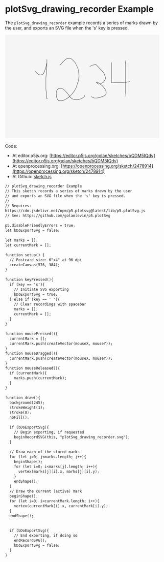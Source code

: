 # plotSvg_drawing_recorder Example

The `plotSvg_drawing_recorder` example records a series of marks drawn by the user, and exports an SVG file when the 's' key is pressed.

![plotSvg_drawing_recorder.png](plotSvg_drawing_recorder.png)

Code: 

* At editor.p5js.org: [https://editor.p5js.org/golan/sketches/bQDM5IQdv](https://editor.p5js.org/golan/sketches/bQDM5IQdv)
* At openprocessing.org: [https://openprocessing.org/sketch/2478914](https://openprocessing.org/sketch/2478914)
* At Github: [sketch.js](https://raw.githubusercontent.com/golanlevin/p5.plotSvg/refs/heads/main/examples/plotSvg_drawing_recorder/sketch.js)


```
// plotSvg_drawing_recorder Example
// This sketch records a series of marks drawn by the user
// and exports an SVG file when the 's' key is pressed.
// 
// Requires: https://cdn.jsdelivr.net/npm/p5.plotsvg@latest/lib/p5.plotSvg.js
// See: https://github.com/golanlevin/p5.plotSvg

p5.disableFriendlyErrors = true; 
let bDoExportSvg = false; 

let marks = [];
let currentMark = []; 

function setup() {
  // Postcard size: 6"x4" at 96 dpi
  createCanvas(576, 384);
}

function keyPressed(){
  if (key == 's'){
    // Initiate SVG exporting
    bDoExportSvg = true; 
  } else if (key == ' '){
    // Clear recordings with spacebar
    marks = [];
    currentMark = [];
  }
}

function mousePressed(){
  currentMark = [];
  currentMark.push(createVector(mouseX, mouseY)); 
}
function mouseDragged(){
  currentMark.push(createVector(mouseX, mouseY)); 
}
function mouseReleased(){
  if (currentMark){
    marks.push(currentMark); 
  }
}

function draw(){
  background(245); 
  strokeWeight(1);
  stroke(0);
  noFill();
  
  if (bDoExportSvg){
    // Begin exporting, if requested
    beginRecordSVG(this, "plotSvg_drawing_recorder.svg");
  }

  // Draw each of the stored marks
  for (let j=0; j<marks.length; j++){
    beginShape();
    for (let i=0; i<marks[j].length; i++){
      vertex(marks[j][i].x, marks[j][i].y); 
    }
    endShape(); 
  }
  // Draw the current (active) mark
  beginShape();
  for (let i=0; i<currentMark.length; i++){
    vertex(currentMark[i].x, currentMark[i].y); 
  }
  endShape(); 

  
  if (bDoExportSvg){
    // End exporting, if doing so
    endRecordSVG();
    bDoExportSvg = false;
  }
}
```
